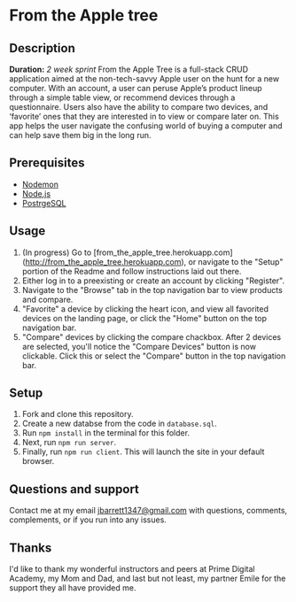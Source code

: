 
# From the Apple tree

## Description
**Duration:** _2 week sprint_
From the Apple Tree is a full-stack CRUD application aimed at the non-tech-savvy Apple user on the hunt for a new computer. With an account, a user can peruse Apple’s product lineup through a simple table view, or recommend devices through a questionnaire. Users also have the ability to compare two devices, and ‘favorite’ ones that they are interested in to view or compare later on. This app helps the user navigate the confusing world of buying a computer and can help save them big in the long run.

## Prerequisites
- [Nodemon](https://nodemon.io/)
- [Node.js](https://nodejs.org/en/)
- [PostrgeSQL](https://www.postgresql.org/)

## Usage
1. (In progress) Go to [from_the_apple_tree.herokuapp.com] (http://from_the_apple_tree.herokuapp.com), or navigate to the "Setup" portion of the Readme and follow instructions laid out there.
2. Either log in to a preexisting or create an account by clicking "Register".
3. Navigate to the "Browse" tab in the top navigation bar to view products and compare. 
4. "Favorite" a device by clicking the heart icon, and view all favorited devices on the landing page, or click the "Home" button on the top navigation bar.
5. "Compare" devices by clicking the compare chackbox. After 2 devices are selected, you'll notice the "Compare Devices" button is now clickable. Click this or select the "Compare" button in the top navigation bar. 

## Setup

1. Fork and clone this repository.
2. Create a new databse from the code in `database.sql`.
3. Run `npm install` in the terminal for this folder.
4. Next, run `npm run server`.
5. Finally, run `npm run client`. This will launch the site in your default browser.

## Questions and support

Contact me at my email jbarrett1347@gmail.com with questions, comments, complements, or if you run into any issues.

## Thanks

I'd like to thank my wonderful instructors and peers at Prime Digital Academy, my Mom and Dad, and last but not least, my partner Emile for the support they all have provided me.
